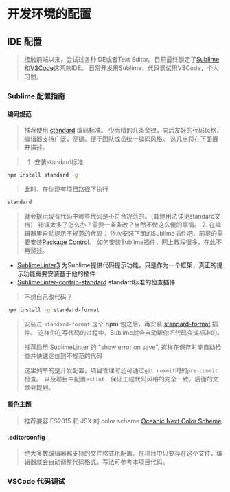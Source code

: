 # 开发环境的配置

## IDE 配置

> 接触前端以来，尝试过各种IDE或者Text Editor。目前最终锁定了[Sublime](http://www.sublimetext.com/)和[VSCode](https://code.visualstudio.com/)这两款IDE。
> 日常开发用Sublime，代码调试用VSCode，个人习惯。

### Sublime 配置指南
#### 编码规范

> 推荐使用 [standard](http://standardjs.com/) 编码标准。
> 少而精的几条金律，向后友好的代码风格。
> 编辑器支持广泛，便捷。便于团队成员统一编码风格。
> 这几点将在下面展开描述。

> 1. 安装standard标准
```bash
npm install standard -g
```
> 此时，在你现有项目路径下执行
```bash
standard
```
> 就会提示现有代码中哪些代码是不符合规范的。（其他用法详见standard文档）
> 错误太多了怎么办？需要一条条改？当然不做这么傻的事情。
> 2. 在编辑器里自动提示不规范的代码：
> 依次安装下面的Sublime插件吧。前提的需要安装[Package Control](https://packagecontrol.io/installation)。
> 如何安装Sublime插件，网上教程很多，在此不再赘述。

- [SublimeLinter3](http://www.sublimelinter.com/en/latest/) 为Sublime提供代码提示功能，只是作为一个框架，真正的提示功能需要安装基于他的插件
- [SublimeLinter-contrib-standard](https://github.com/Flet/SublimeLinter-contrib-standard) standard标准的检查插件

> 不想自己改代码？
```bash
npm install -g standard-format
```
> 安装过 `standard-format` 这个 **npm** 包之后，再安装 [standard-format](https://packagecontrol.io/packages/StandardFormat) 插件。
> 这样你在写代码的过程中，Sublime就会自动帮你把代码变成标准的。
>
> 推荐启用 SublimeLinter 的 "show error on save", 这样在保存时能自动检查并快速定位到不规范的代码
>
> 这里列举的是开发配置，项目管理时还可通过`git commit`时的`pre-commit`检查。
> 以及项目中配置`eslint`，保证工程代码风格的完全一致，后面的文章会提到。

#### 颜色主题

> 推荐兼容 ES2015 和 JSX 的 color scheme [Oceanic Next Color Scheme](http://labs.voronianski.com/oceanic-next-color-scheme/)

#### .editorconfig

> 绝大多数编辑器都支持的文件格式化配置。在项目中只要存在这个文件，编辑器就会自动调整代码格式。写法可参考本项目代码。

### VSCode 代码调试
